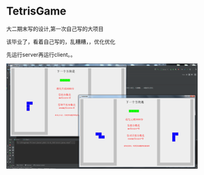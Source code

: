 # TetrisGame
大二期末写的设计,第一次自己写的大项目

该毕业了，看着自己写的，乱糟糟，，优化优化

先运行server再运行client。。



![1](https://github.com/xiaobaobao007/TetrisGame/blob/master/src/img/1.png)